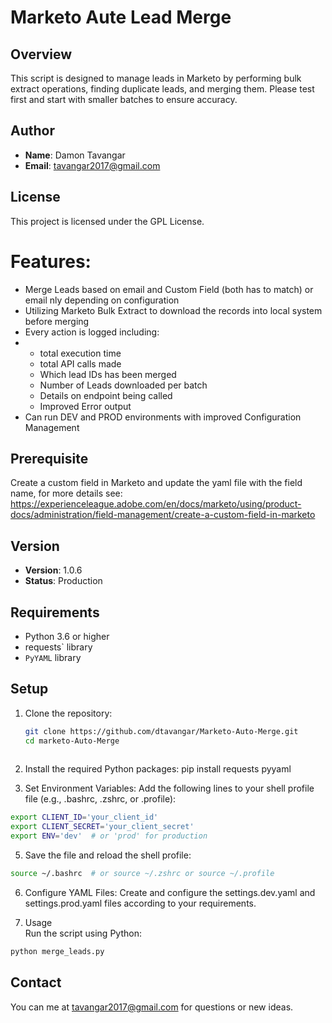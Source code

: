 # Marketo Aute Lead Merge

## Overview

This script is designed to manage leads in Marketo by performing bulk extract operations, finding duplicate leads, and merging them. Please test first and start with smaller batches to ensure accuracy.


## Author

- **Name**: Damon Tavangar
- **Email**: tavangar2017@gmail.com

## License

This project is licensed under the GPL License.

# Features:
- Merge Leads based on email and Custom Field (both has to match) or email nly depending on configuration
- Utilizing Marketo Bulk Extract to download the records into local system before merging
- Every action is logged including:
- - total execution time
  - total API calls made
  - Which lead IDs has been merged
  - Number of Leads downloaded per batch
  - Details on endpoint being called
  - Improved Error output
- Can run DEV and PROD environments with improved Configuration Management
   

## Prerequisite
Create a custom field in Marketo and update the yaml file with the field name, for more details see: https://experienceleague.adobe.com/en/docs/marketo/using/product-docs/administration/field-management/create-a-custom-field-in-marketo

## Version

- **Version**: 1.0.6
- **Status**: Production

## Requirements

- Python 3.6 or higher
- requests` library
- `PyYAML` library

## Setup

1. Clone the repository:
   ```bash
   git clone https://github.com/dtavangar/Marketo-Auto-Merge.git
   cd marketo-Auto-Merge
  
2. Install the required Python packages:
    pip install requests pyyaml

3. Set Environment Variables:
Add the following lines to your shell profile file (e.g., .bashrc, .zshrc, or .profile):
```bash
export CLIENT_ID='your_client_id'
export CLIENT_SECRET='your_client_secret'
export ENV='dev'  # or 'prod' for production
```
5. Save the file and reload the shell profile:
```bash
source ~/.bashrc  # or source ~/.zshrc or source ~/.profile
```
6. Configure YAML Files:
Create and configure the settings.dev.yaml and settings.prod.yaml files according to your requirements.

7. Usage  
Run the script using Python:
```bash
python merge_leads.py
```
## Contact 
You can me at tavangar2017@gmail.com for questions or new ideas. 

